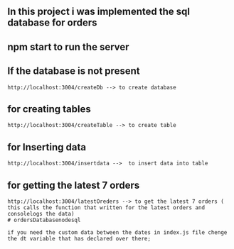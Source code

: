 ## In this project i was implemented the sql database for **orders** ##

## npm start to run the server

## If the database is not present
    http://localhost:3004/createDb --> to create database

## for creating tables
    http://localhost:3004/createTable --> to create table

## for Inserting data
    http://localhost:3004/insertdata -->  to insert data into table

## for getting the latest 7 orders 
    http://localhost:3004/latestOreders --> to get the latest 7 orders ( this calls the function that written for the latest orders and consolelogs the data)
    # ordersDatabasenodesql
    
    if you need the custom data between the dates in index.js file chenge the dt variable that has declared over there;
